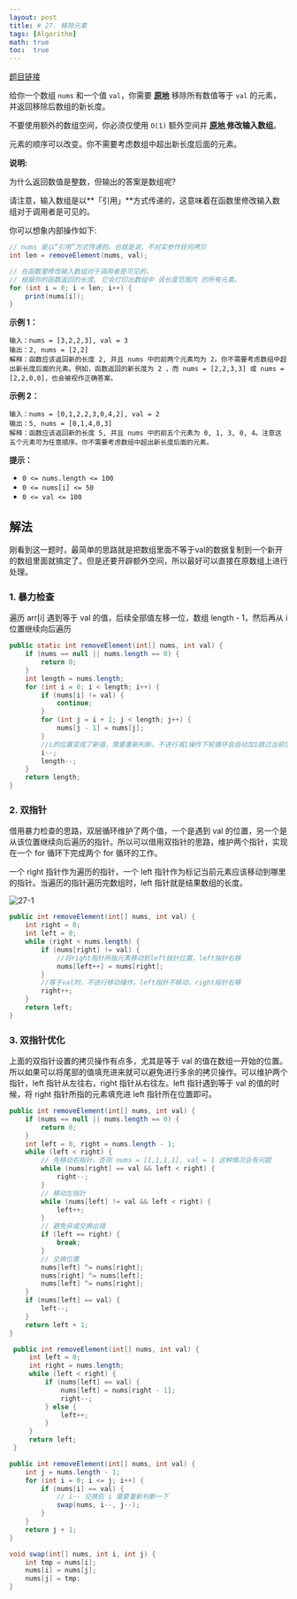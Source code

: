 ```yaml
---
layout: post
title: # 27. 移除元素
tags: [Algorithm]
math: true
toc:  true
---
```


[题目链接](https://leetcode.cn/problems/remove-element/)

给你一个数组 `nums` 和一个值 `val`，你需要 **[原地](https://baike.baidu.com/item/原地算法)** 移除所有数值等于 `val` 的元素，并返回移除后数组的新长度。

不要使用额外的数组空间，你必须仅使用 `O(1)` 额外空间并 **[原地 ](https://baike.baidu.com/item/原地算法)修改输入数组**。

元素的顺序可以改变。你不需要考虑数组中超出新长度后面的元素。

**说明:**

为什么返回数值是整数，但输出的答案是数组呢?

请注意，输入数组是以**「引用」**方式传递的，这意味着在函数里修改输入数组对于调用者是可见的。

你可以想象内部操作如下:

```java
// nums 是以“引用”方式传递的。也就是说，不对实参作任何拷贝
int len = removeElement(nums, val);

// 在函数里修改输入数组对于调用者是可见的。
// 根据你的函数返回的长度, 它会打印出数组中 该长度范围内 的所有元素。
for (int i = 0; i < len; i++) {
    print(nums[i]);
}
```

**示例 1：**

```
输入：nums = [3,2,2,3], val = 3
输出：2, nums = [2,2]
解释：函数应该返回新的长度 2, 并且 nums 中的前两个元素均为 2。你不需要考虑数组中超出新长度后面的元素。例如，函数返回的新长度为 2 ，而 nums = [2,2,3,3] 或 nums = [2,2,0,0]，也会被视作正确答案。
```

**示例 2：**

```
输入：nums = [0,1,2,2,3,0,4,2], val = 2
输出：5, nums = [0,1,4,0,3]
解释：函数应该返回新的长度 5, 并且 nums 中的前五个元素为 0, 1, 3, 0, 4。注意这五个元素可为任意顺序。你不需要考虑数组中超出新长度后面的元素。
```

**提示：**

- `0 <= nums.length <= 100`
- `0 <= nums[i] <= 50`
- `0 <= val <= 100`

## 解法

刚看到这一题时，最简单的思路就是把数组里面不等于val的数据复制到一个新开的数组里面就搞定了。但是还要开辟额外空间，所以最好可以直接在原数组上进行处理。

### 1. 暴力检查

遍历 arr[i] 遇到等于 val 的值，后续全部值左移一位，数组 length - 1，然后再从 i 位置继续向后遍历

```java
public static int removeElement(int[] nums, int val) {
    if (nums == null || nums.length == 0) {
        return 0;
    }
    int length = nums.length;
    for (int i = 0; i < length; i++) {
        if (nums[i] != val) {
            continue;
        }
        for (int j = i + 1; j < length; j++) {
            nums[j - 1] = nums[j];
        }
        //i的位置变成了新值，需要重新判断。不进行减1操作下轮循环会自动加1跳过当前位置
        i--;
        length--;
    }
    return length;
}
```

### 2. 双指针

借用暴力检查的思路，双层循环维护了两个值，一个是遇到 val 的位置，另一个是从该位置继续向后遍历的指针。所以可以借用双指针的思路，维护两个指针，实现在一个 for 循环下完成两个 for 循环的工作。

一个 right 指针作为遍历的指针，一个 left 指针作为标记当前元素应该移动到哪里的指针。当遍历的指针遍历完数组时，left 指针就是结果数组的长度。

![27-1](https://raw.githubusercontent.com/Traserve/traserve.github.io/main/_posts/algorithm/images/27-1.gif)

```java
public int removeElement(int[] nums, int val) {
    int right = 0;
    int left = 0;
    while (right < nums.length) {
        if (nums[right] != val) {
            //将right指针所指元素移动到left指针位置，left指针右移
            nums[left++] = nums[right];
        }
        //等于val时，不进行移动操作，left指针不移动，right指针右移
        right++;
    }
    return left;
}
```

### 3. 双指针优化

上面的双指针设置的拷贝操作有点多，尤其是等于 val 的值在数组一开始的位置。所以如果可以将尾部的值填充进来就可以避免进行多余的拷贝操作。可以维护两个指针，left 指针从左往右，right 指针从右往左。left 指针遇到等于 val 的值的时候，将 right 指针所指的元素填充进 left 指针所在位置即可。

```java
public int removeElement(int[] nums, int val) {
    if (nums == null || nums.length == 0) {
        return 0;
    }
    int left = 0, right = nums.length - 1;
    while (left < right) {
        // 先移动右指针，否则 nums = [1,1,1,1], val = 1 这种情况会有问题
        while (nums[right] == val && left < right) {
            right--;
        }
        // 移动左指针
        while (nums[left] != val && left < right) {
            left++;
        }
        // 避免异或交换出错
        if (left == right) {
            break;
        }
        // 交换位置
        nums[left] ^= nums[right];
        nums[right] ^= nums[left];
        nums[left] ^= nums[right];
    }
    if (nums[left] == val) {
        left--;
    }
    return left + 1;
}
```

```java
 public int removeElement(int[] nums, int val) {
     int left = 0;
     int right = nums.length;
     while (left < right) {
         if (nums[left] == val) {
             nums[left] = nums[right - 1];
             right--;
         } else {
             left++;
         }
     }
     return left;
 }
```

```java
public int removeElement(int[] nums, int val) {
    int j = nums.length - 1;
    for (int i = 0; i <= j; i++) {
        if (nums[i] == val) {
            // i-- 交换后 i 需要重新判断一下
            swap(nums, i--, j--);
        }
    }
    return j + 1;
}

void swap(int[] nums, int i, int j) {
    int tmp = nums[i];
    nums[i] = nums[j];
    nums[j] = tmp;
}
```

